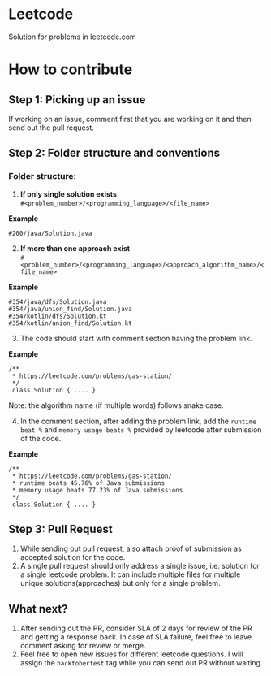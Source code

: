 # Leetcode
Solution for problems in leetcode.com

# How to contribute

## Step 1: Picking up an issue

If working on an issue, comment first that you are working on it and then send out the pull request.

## Step 2: Folder structure and conventions

### Folder structure:

1. **If only single solution exists**        
`#<problem_number>/<programming_language>/<file_name>`

**Example**
```
#200/java/Solution.java
```

2. **If more than one approach exist**        
`#<problem_number>/<programming_language>/<approach_algorithm_name>/<file_name>`

**Example**
```
#354/java/dfs/Solution.java
#354/java/union_find/Solution.java
#354/kotlin/dfs/Solution.kt
#354/kotlin/union_find/Solution.kt
```

3. The code should start with comment section having the problem link.

**Example**
```
/**
 * https://leetcode.com/problems/gas-station/
 */
 class Solution { .... }
```

Note: the algorithm name (if multiple words) follows snake case.

4. In the comment section, after adding the problem link, add the `runtime beat %` and `memory usage beats %` provided by leetcode after submission of the code.

**Example**
```
/**
 * https://leetcode.com/problems/gas-station/
 * runtime beats 45.76% of Java submissions
 * memory usage beats 77.23% of Java submissions
 */
 class Solution { .... }
```

## Step 3: Pull Request

1. While sending out pull request, also attach proof of submission as accepted solution for the code.
2. A single pull request should only address a single issue, i.e. solution for a single leetcode problem. It can include multiple files for multiple unique solutions(approaches) but only for a single problem. 

## What next?

1. After sending out the PR, consider SLA of 2 days for review of the PR and getting a response back. In case of SLA failure, feel free to leave comment asking for review or merge.
2. Feel free to open new issues for different leetcode questions. I will assign the `hacktoberfest` tag while you can send out PR without waiting.
